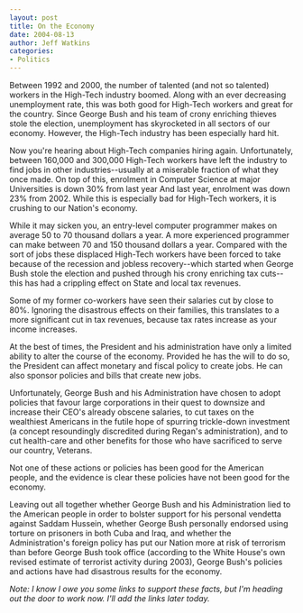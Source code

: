 ```yaml
---
layout: post
title: On the Economy
date: 2004-08-13
author: Jeff Watkins
categories:
- Politics
---
```


Between 1992 and 2000, the number of talented (and not so talented) workers in the High-Tech industry boomed. Along with an ever decreasing unemployment rate, this was both good for High-Tech workers and great for the country. Since George Bush and his team of crony enriching thieves stole the election, unemployment has skyrocketed in all sectors of our economy. However, the High-Tech industry has been especially hard hit.

Now you're hearing about High-Tech companies hiring again. Unfortunately, between 160,000 and 300,000 High-Tech workers have left the industry to find jobs in other industries--usually at a miserable fraction of what they once made. On top of this, enrolment in Computer Science at major Universities is down 30% from last year And last year, enrolment was down 23% from 2002. While this is especially bad for High-Tech workers, it is crushing to our Nation's economy.

While it may sicken you, an entry-level computer programmer makes on average 50 to 70 thousand dollars a year. A more experienced programmer can make between 70 and 150 thousand dollars a year. Compared with the sort of jobs these displaced High-Tech workers have been forced to take because of the recession and jobless recovery--which started when George Bush stole the election and pushed through his crony enriching tax cuts--this has had a crippling effect on State and local tax revenues.

Some of my former co-workers have seen their salaries cut by close to 80%. Ignoring the disastrous effects on their families, this translates to a more significant cut in tax revenues, because tax rates increase as your income increases.

At the best of times, the President and his administration have only a limited ability to alter the course of the economy. Provided he has the will to do so, the President can affect monetary and fiscal policy to create jobs. He can also sponsor policies and bills that create new jobs.

Unfortunately, George Bush and his Administration have chosen to adopt policies that favour large corporations in their quest to downsize and increase their CEO's already obscene salaries, to cut taxes on the wealthiest Americans in the futile hope of spurring trickle-down investment (a concept resoundingly discredited during Regan's administration), and to cut health-care and other benefits for those who have sacrificed to serve our country, Veterans.

Not one of these actions or policies has been good for the American people, and the evidence is clear these policies have not been good for the economy.

Leaving out all together whether George Bush and his Administration lied to the American people in order to bolster support for his personal vendetta against Saddam Hussein, whether George Bush personally endorsed using torture on prisoners in both Cuba and Iraq, and whether the Administration's foreign policy has put our Nation more at risk of terrorism than before George Bush took office (according to the White House's own revised estimate of terrorist activity during 2003), George Bush's policies and actions have had disastrous results for the economy.

<i>Note: I know I owe you some links to support these facts, but I'm heading out the door to work now. I'll add the links later today.</i>
